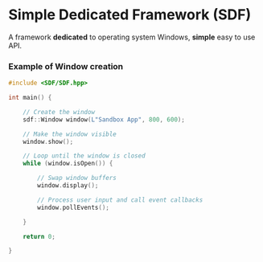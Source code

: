 # Simple Dedicated Framework (SDF)

A framework **dedicated** to operating system Windows, **simple** easy to use API.

### Example of Window creation
```cpp
#include <SDF/SDF.hpp>

int main() {

    // Create the window
    sdf::Window window(L"Sandbox App", 800, 600);

    // Make the window visible
    window.show();

    // Loop until the window is closed
    while (window.isOpen()) {

        // Swap window buffers
        window.display();

        // Process user input and call event callbacks
        window.pollEvents();

    }

    return 0;

}
```
